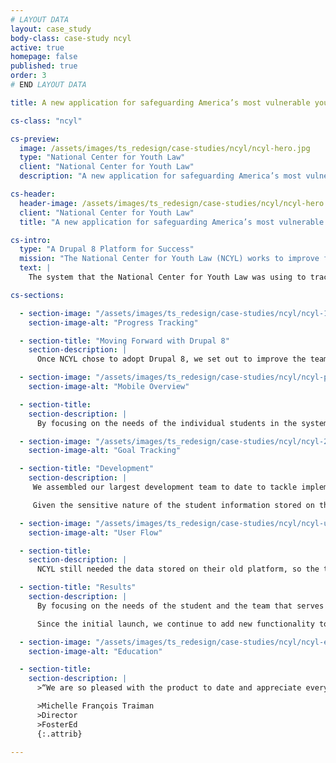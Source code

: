 ```yaml
---
# LAYOUT DATA
layout: case_study
body-class: case-study ncyl
active: true
homepage: false
published: true
order: 3
# END LAYOUT DATA

title: A new application for safeguarding America’s most vulnerable youth in our schools.

cs-class: "ncyl"

cs-preview:
  image: /assets/images/ts_redesign/case-studies/ncyl/ncyl-hero.jpg
  type: "National Center for Youth Law"
  client: "National Center for Youth Law"
  description: "A new application for safeguarding America’s most vulnerable youth in our schools."

cs-header:
  header-image: /assets/images/ts_redesign/case-studies/ncyl/ncyl-hero.jpg
  client: "National Center for Youth Law"
  title: "A new application for safeguarding America’s most vulnerable youth in our schools."

cs-intro:
  type: "A Drupal 8 Platform for Success"
  mission: "The National Center for Youth Law (NCYL) works to improve foster care systems and, through their FosterEd program, support the educational outcomes of children and youth in foster care."
  text: |
    The system that the National Center for Youth Law was using to track cases was about to be sunsetted, so we set out to quickly build NCYL a new case management system on the Drupal 8 platform. NCYL had been using a SaaS platform to manage its many foster ed cases, but the product was about to be discontinued. We began work at the very end of 2015, knowing we had to launch the platform and migrate all of their sensitive student data before the end of June, 2016.

cs-sections:

  - section-image: "/assets/images/ts_redesign/case-studies/ncyl/ncyl-1.jpg"
    section-image-alt: "Progress Tracking"

  - section-title: "Moving Forward with Drupal 8"
    section-description: |
      Once NCYL chose to adopt Drupal 8, we set out to improve the team’s efficiency, collaboration, and build a more robust tracking tool that addressed their needs instead of shoehorning them into a set of assumptions about how case tracking should work. The NCYL team was well-acquainted with how staff used their previous tracking system – and how they did their real work on the ground, which helped us define clear goals for the software we were about to build.

  - section-image: "/assets/images/ts_redesign/case-studies/ncyl/ncyl-phone.jpg"
    section-image-alt: "Mobile Overview"

  - section-title:
    section-description: |
      By focusing on the needs of the individual students in the system, and the team that supported them, we designed a holistic case tracking platform that not only allowed easy communication, but enabled NCYL’s staff to measure a student’s progress toward the ultimate goal: ensuring they received the support they needed to complete their education.

  - section-image: "/assets/images/ts_redesign/case-studies/ncyl/ncyl-2.jpg"
    section-image-alt: "Goal Tracking"

  - section-title: "Development"
    section-description: |
     We assembled our largest development team to date to tackle implementation in order to meet the hard deadline imposed by the end-of-life date for the old system.

     Given the sensitive nature of the student information stored on the platform, we leveraged Drupal 8’s strong permissions infrastructure to establish tightly-constructed user roles. Each user, from team leaders to parents, to the students themselves, had a set of tasks and information they could access. We ensured that individuals who weren’t authorized to access information didn’t see what they weren’t supposed to, while also making it easy and intuitive for authorized users to get the information they needed.

  - section-image: "/assets/images/ts_redesign/case-studies/ncyl/ncyl-userflow.jpg"
    section-image-alt: "User Flow"

  - section-title:
    section-description: |
      NCYL still needed the data stored on their old platform, so the transition called for a large data migration. We used [Drupal Migrate in conjunction with exported CSV files](https://thinkshout.com/blog/2017/01/using-google-docs-and-migrate-to-populate-your-drupal-site-part-1/), all encrypted and transmitted over SFTP. Much of the content required custom-tailoring from the NCYL team, so we built them carefully-defined spreadsheets to tie all of the various objects together. Notes, goals, and team members all flowed into the new structures on Drupal 8.

  - section-title: "Results"
    section-description: |
      By focusing on the needs of the student and the team that serves them, we delivered a system that not only replaced NCYL’s old case management software, on time and on budget, but we combined all of their data that was previously stored in other sources - including simple spreadsheets - creating a cohesive, holistic view of each of their student’s progress.

      Since the initial launch, we continue to add new functionality to the site and we look forward to partnering with NCYL going forward to continue to improve their ability to do their important work.

  - section-image: "/assets/images/ts_redesign/case-studies/ncyl/ncyl-ed.jpg"
    section-image-alt: "Education"

  - section-title:
    section-description: |
      >“We are so pleased with the product to date and appreciate everything you and your team have done to help us to transition to this new tool in a very short time frame and in a way that will ensure that we continue to serve our youth effectively.”

      >Michelle François Traiman  
      >Director  
      >FosterEd  
      {:.attrib}

---
```

